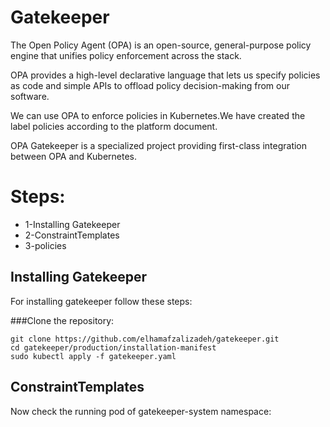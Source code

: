 # Gatekeeper

The Open Policy Agent (OPA) is an open-source, general-purpose policy engine that unifies policy enforcement across the stack.

OPA provides a high-level declarative language that lets us specify policies as code and simple APIs to offload policy decision-making from our software.

We can use OPA to enforce policies in Kubernetes.We have created the label policies according to the platform document.

OPA Gatekeeper is a specialized project providing first-class integration between OPA and Kubernetes.

# Steps:

* 1-Installing Gatekeeper
* 2-ConstraintTemplates
* 3-policies


## Installing Gatekeeper

For installing gatekeeper follow these steps:

###Clone the repository:

```
git clone https://github.com/elhamafzalizadeh/gatekeeper.git
cd gatekeeper/production/installation-manifest
sudo kubectl apply -f gatekeeper.yaml

```

## ConstraintTemplates





Now check the running pod of gatekeeper-system namespace:
